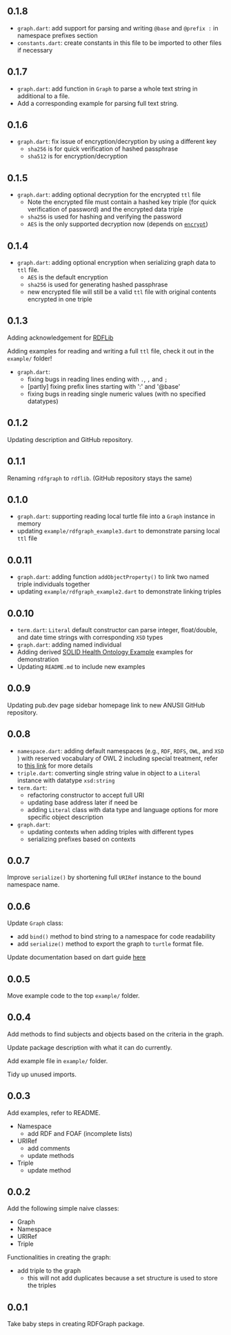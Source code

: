 ## 0.1.8

- `graph.dart`: add support for parsing and writing `@base` and `@prefix :` in namespace prefixes section
- `constants.dart`: create constants in this file to be imported to other files if necessary

## 0.1.7

- `graph.dart`: add function in `Graph` to parse a whole text string in additional to a file.
- Add a corresponding example for parsing full text string.

## 0.1.6

- `graph.dart`: fix issue of encryption/decryption by using a different key
    - `sha256` is for quick verification of hashed passphrase
    - `sha512` is for encryption/decryption

## 0.1.5

- `graph.dart`: adding optional decryption for the encrypted `ttl` file
    - Note the encrypted file must contain a hashed key triple (for quick verification of password)
      and the encrypted data triple
    - `sha256` is used for hashing and verifying the password
    - `AES` is the only supported decryption now (depends
      on [`encrypt`](https://pub.dev/packages/encrypt))

## 0.1.4

- `graph.dart`: adding optional encryption when serializing graph data to `ttl` file.
    - `AES` is the default encryption
    - `sha256` is used for generating hashed passphrase
    - new encrypted file will still be a valid `ttl` file with original contents encrypted in one
      triple

## 0.1.3

Adding acknowledgement for [RDFLib](https://rdflib.readthedocs.io/)

Adding examples for reading and writing a full `ttl` file, check it out in the `example/` folder!

- `graph.dart`:
    - fixing bugs in reading lines ending with `.`, `,` and `;`
    - [partly] fixing prefix lines starting with ':' and '@base'
    - fixing bugs in reading single numeric values (with no specified datatypes)

## 0.1.2

Updating description and GitHub repository.

## 0.1.1

Renaming `rdfgraph` to `rdflib`. (GitHub repository stays the same)

## 0.1.0

- `graph.dart`: supporting reading local turtle file into a `Graph` instance in memory
- updating `example/rdfgraph_example3.dart` to demonstrate parsing local `ttl` file

## 0.0.11

- `graph.dart`: adding function `addObjectProperty()` to link two named triple individuals together
- updating `example/rdfgraph_example2.dart` to demonstrate linking triples

## 0.0.10

- `term.dart`: `Literal` default constructor can parse integer, float/double, and date time strings
  with corresponding `XSD` types
- `graph.dart`: adding named individual
- Adding
  derived [SOLID Health Ontology Example](https://github.com/anusii/pods/blob/main/datasets/turtle-data/SOLID-Health-Ontology-Example%20-%20(data).ttl)
  examples for demonstration
- Updating `README.md` to include new examples

## 0.0.9

Updating pub.dev page sidebar homepage link to new ANUSII GitHub repository.

## 0.0.8

- `namespace.dart`: adding default namespaces (e.g., `RDF`, `RDFS`, `OWL`, and `XSD` ) with reserved
  vocabulary of OWL 2 including special treatment, refer
  to [this link](https://www.w3.org/TR/owl-syntax/#IRIs) for more details
- `triple.dart`: converting single string value in object to a `Literal` instance with
  datatype `xsd:string`
- `term.dart`:
    - refactoring constructor to accept full URI
    - updating base address later if need be
    - adding `Literal` class with data type and language options for more specific object
      description
- `graph.dart`:
    - updating contexts when adding triples with different types
    - serializing prefixes based on contexts

## 0.0.7

Improve `serialize()` by shortening full `URIRef` instance to the bound namespace name.

## 0.0.6

Update `Graph` class:

- add `bind()` method to bind string to a namespace for code readability
- add `serialize()` method to export the graph to `turtle` format file.

Update documentation based on dart
guide [here](https://dart.dev/guides/language/effective-dart/documentation)

## 0.0.5

Move example code to the top `example/` folder.

## 0.0.4

Add methods to find subjects and objects based on the criteria in the graph.

Update package description with what it can do currently.

Add example file in `example/` folder.

Tidy up unused imports.

## 0.0.3

Add examples, refer to README.

- Namespace
    - add RDF and FOAF (incomplete lists)
- URIRef
    - add comments
    - update methods
- Triple
    - update method

## 0.0.2

Add the following simple naive classes:

- Graph
- Namespace
- URIRef
- Triple

Functionalities in creating the graph:

- add triple to the graph
    - this will not add duplicates because a set structure is used to store the triples

## 0.0.1

Take baby steps in creating RDFGraph package.